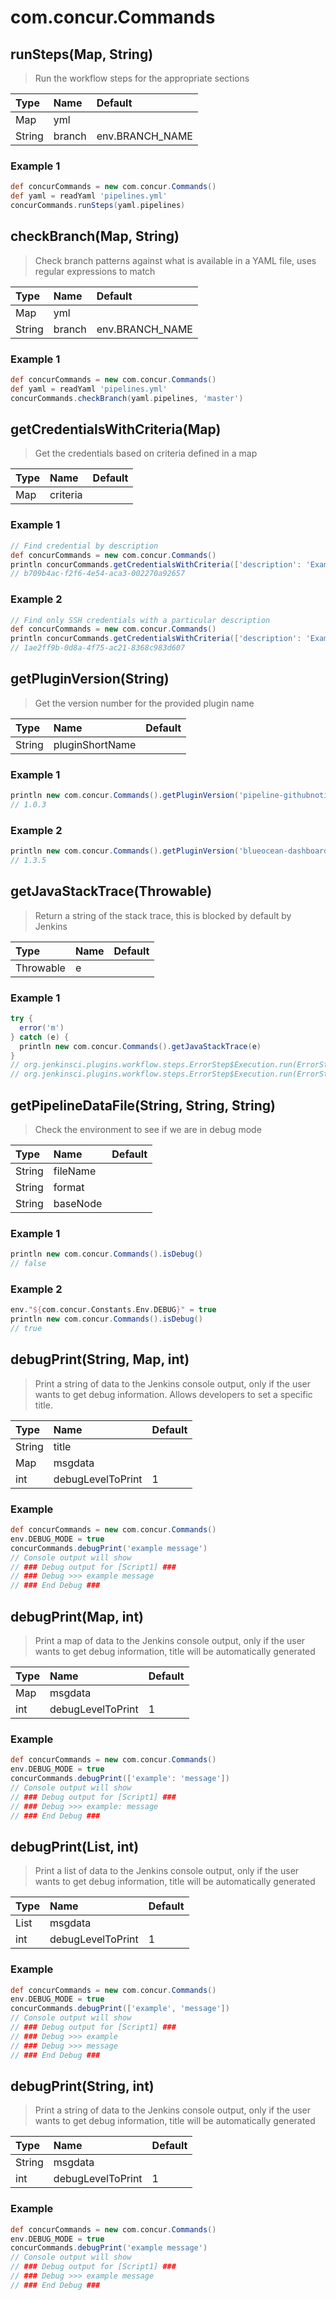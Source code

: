 # com.concur.Commands

## runSteps(Map, String)

> Run the workflow steps for the appropriate sections

| Type   | Name   | Default         |
|:-------|:-------|:----------------|
| Map    | yml    |                 |
| String | branch | env.BRANCH_NAME |

### Example 1

```groovy
def concurCommands = new com.concur.Commands()
def yaml = readYaml 'pipelines.yml'
concurCommands.runSteps(yaml.pipelines)
```

## checkBranch(Map, String)

> Check branch patterns against what is available in a YAML file, uses regular expressions to match

| Type   | Name   | Default         |
|:-------|:-------|:----------------|
| Map    | yml    |                 |
| String | branch | env.BRANCH_NAME |

### Example 1

```groovy
def concurCommands = new com.concur.Commands()
def yaml = readYaml 'pipelines.yml'
concurCommands.checkBranch(yaml.pipelines, 'master')
```

## getCredentialsWithCriteria(Map)

> Get the credentials based on criteria defined in a map

| Type   | Name     | Default   |
|:-------|:---------|:----------|
| Map    | criteria |           |

### Example 1

```groovy
// Find credential by description
def concurCommands = new com.concur.Commands()
println concurCommands.getCredentialsWithCriteria(['description': 'Example credential def']).id
// b709b4ac-f2f6-4e54-aca3-002270a92657

```

### Example 2

```groovy
// Find only SSH credentials with a particular description
def concurCommands = new com.concur.Commands()
println concurCommands.getCredentialsWithCriteria(['description': 'Example credential def', 'class': com.concur.CredentialTypes.sshPrivateKey]).id
// 1ae2ff9b-0d8a-4f75-ac21-8368c983d607
```

## getPluginVersion(String)

> Get the version number for the provided plugin name

| Type   | Name            | Default   |
|:-------|:----------------|:----------|
| String | pluginShortName |           |

### Example 1

```groovy
println new com.concur.Commands().getPluginVersion('pipeline-githubnotify-step')
// 1.0.3

```

### Example 2

```groovy
println new com.concur.Commands().getPluginVersion('blueocean-dashboard')
// 1.3.5
```

## getJavaStackTrace(Throwable)

> Return a string of the stack trace, this is blocked by default by Jenkins

| Type      | Name   | Default   |
|:----------|:-------|:----------|
| Throwable | e      |           |

### Example 1

```groovy
try {
  error('m')
} catch (e) {
  println new com.concur.Commands().getJavaStackTrace(e)
}
// org.jenkinsci.plugins.workflow.steps.ErrorStep$Execution.run(ErrorStep.java:63)
// org.jenkinsci.plugins.workflow.steps.ErrorStep$Execution.run(ErrorStep.java:50)....
```

## getPipelineDataFile(String, String, String)

> Check the environment to see if we are in debug mode

| Type   | Name     | Default   |
|:-------|:---------|:----------|
| String | fileName |           |
| String | format   |           |
| String | baseNode |           |

### Example 1

```groovy
println new com.concur.Commands().isDebug()
// false

```

### Example 2

```groovy
env."${com.concur.Constants.Env.DEBUG}" = true
println new com.concur.Commands().isDebug()
// true
```

## debugPrint(String, Map, int)

> Print a string of data to the Jenkins console output, only if the user wants to get debug information. Allows developers to set a specific title.

| Type   | Name              | Default   |
|:-------|:------------------|:----------|
| String | title             |           |
| Map    | msgdata           |           |
| int    | debugLevelToPrint | 1         |

### Example

```groovy
def concurCommands = new com.concur.Commands()
env.DEBUG_MODE = true
concurCommands.debugPrint('example message')
// Console output will show
// ### Debug output for [Script1] ###
// ### Debug >>> example message
// ### End Debug ###
```

## debugPrint(Map, int)

> Print a map of data to the Jenkins console output, only if the user wants to get debug information, title will be automatically generated

| Type   | Name              | Default   |
|:-------|:------------------|:----------|
| Map    | msgdata           |           |
| int    | debugLevelToPrint | 1         |

### Example

```groovy
def concurCommands = new com.concur.Commands()
env.DEBUG_MODE = true
concurCommands.debugPrint(['example': 'message'])
// Console output will show
// ### Debug output for [Script1] ###
// ### Debug >>> example: message
// ### End Debug ###
```

## debugPrint(List, int)

> Print a list of data to the Jenkins console output, only if the user wants to get debug information, title will be automatically generated

| Type   | Name              | Default   |
|:-------|:------------------|:----------|
| List   | msgdata           |           |
| int    | debugLevelToPrint | 1         |

### Example

```groovy
def concurCommands = new com.concur.Commands()
env.DEBUG_MODE = true
concurCommands.debugPrint(['example', 'message'])
// Console output will show
// ### Debug output for [Script1] ###
// ### Debug >>> example
// ### Debug >>> message
// ### End Debug ###
```

## debugPrint(String, int)

> Print a string of data to the Jenkins console output, only if the user wants to get debug information, title will be automatically generated

| Type   | Name              | Default   |
|:-------|:------------------|:----------|
| String | msgdata           |           |
| int    | debugLevelToPrint | 1         |

### Example

```groovy
def concurCommands = new com.concur.Commands()
env.DEBUG_MODE = true
concurCommands.debugPrint('example message')
// Console output will show
// ### Debug output for [Script1] ###
// ### Debug >>> example message
// ### End Debug ###
```